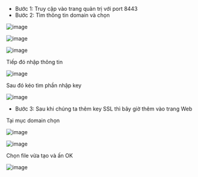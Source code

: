 - Bước 1: Truy cập vào trang quản trị với port 8443
- Bước 2: Tìm thông tin domain và chọn

![image](https://user-images.githubusercontent.com/105496635/196069675-89a279f9-05fb-49e8-9937-483b8263627f.png)

![image](https://user-images.githubusercontent.com/105496635/196069744-bb34c903-2b7f-4999-926c-377f3e9f85be.png)


![image](https://user-images.githubusercontent.com/105496635/196069774-a873e447-f074-451e-bcdd-e0fa310256d9.png)

Tiếp đó nhập thông tin

![image](https://user-images.githubusercontent.com/105496635/196069821-43006bf4-16de-4940-8f05-7b41f094df5a.png)

Sau đó kéo tìm phần nhập key 

![image](https://user-images.githubusercontent.com/105496635/196069857-79d337ac-e2a5-4090-8403-84dc9847f24c.png)

- Bước 3: Sau khi chúng ta thêm key SSL thì bây giờ thêm vào trang Web

Tại mục domain chọn

![image](https://user-images.githubusercontent.com/105496635/196070080-66b1d946-3e5b-4661-8c44-21b6e17a6f6a.png)


![image](https://user-images.githubusercontent.com/105496635/196070098-b3e39a4c-ed26-40cd-ad98-2be7ae10a3ed.png)

Chọn file vừa tạo và ấn OK

![image](https://user-images.githubusercontent.com/105496635/196070158-1ac9c15c-023c-4321-ba4d-9aceb8912126.png)








